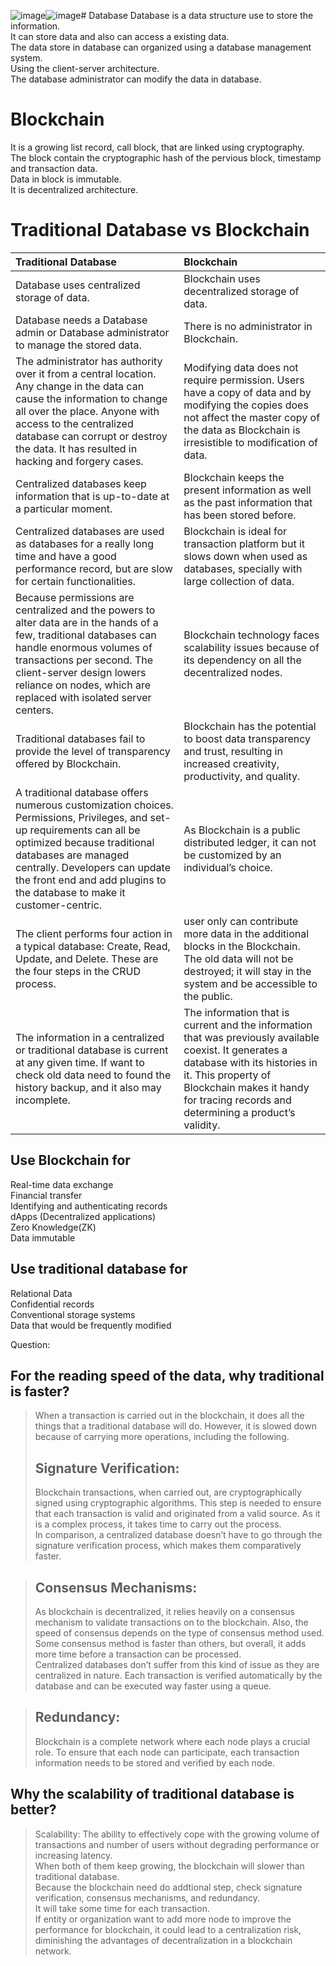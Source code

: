 ![image](https://github.com/JasonChen990513/Blockchain-Certified-Developer-Course-Tijarah/assets/149560212/21c51838-9230-4057-9c5a-eb50310b69a7)![image](https://github.com/JasonChen990513/Blockchain-Certified-Developer-Course-Tijarah/assets/149560212/a5bb0bfa-1c84-40fa-8e3f-6c85d2b3e304)# Database 
Database is a data structure use to store the information.  
It can store data and also can access a existing data.  
The data store in database can organized using a database management system.  
Using the client-server architecture.  
The database administrator can modify the data in database.  

# Blockchain
It is a growing list record, call block, that are linked using cryptography.  
The block contain the cryptographic hash of the pervious block, timestamp and transaction data.  
Data in block is immutable.  
It is decentralized architecture.  


# Traditional Database vs Blockchain
|Traditional Database|Blockchain|
|:-------|:---------|
|Database uses centralized storage of data.|Blockchain uses decentralized storage of data.|
|Database needs a Database admin or Database administrator to manage the stored data.|There is no administrator in Blockchain.|
|The administrator has authority over it from a central location. Any change in the data can cause the information to change all over the place. Anyone with access to the centralized database can corrupt or destroy the data. It has resulted in hacking and forgery cases.|Modifying data does not require permission.  Users have a copy of data and by modifying the copies does not affect the master copy of the data as Blockchain is irresistible to modification of data.|
|Centralized databases keep information that is up-to-date at a particular moment.|Blockchain keeps the present information as well as the past information that has been stored before.|
|Centralized databases are used as databases for a really long time and have a good performance record, but are slow for certain functionalities.|Blockchain is ideal for transaction platform but it slows down when used as databases, specially with large collection of data.|
|Because permissions are centralized and the powers to alter data are in the hands of a few, traditional databases can handle enormous volumes of transactions per second. The client-server design lowers reliance on nodes, which are replaced with isolated server centers.|Blockchain technology faces scalability issues because of its dependency on all the decentralized nodes.|
|Traditional databases fail to provide the level of transparency offered by Blockchain.|Blockchain has the potential to boost data transparency and trust, resulting in increased creativity, productivity, and quality.|
|A traditional database offers numerous customization choices. Permissions, Privileges, and set-up requirements can all be optimized because traditional databases are managed centrally. Developers can update the front end and add plugins to the database to make it customer-centric.|As Blockchain is a public distributed ledger, it can not be customized by an individual’s choice.|
|The client performs four action in a typical database: Create, Read, Update, and Delete. These are the four steps in the CRUD process.| user only can contribute more data in the additional blocks in the Blockchain. The old data will not be destroyed; it will stay in the system and be accessible to the public.	|
|The information in a centralized or traditional database is current at any given time. If want to check old data need to found the history backup, and it also may incomplete.|The information that is current and the information that was previously available coexist. It generates a database with its histories in it. This property of Blockchain makes it handy for tracing records and determining a product’s validity.|

## Use Blockchain for  
Real-time data exchange    
Financial transfer   
Identifying and authenticating records   
dApps (Decentralized applications)    
Zero Knowledge(ZK)  
Data immutable

## Use traditional database for
Relational Data  
Confidential records  
Conventional storage systems  
Data that would be frequently modified  


Question:       
## For the reading speed of the data, why traditional is faster?    
>When a transaction is carried out in the blockchain, it does all the things that a traditional database will do. However, it is slowed down because of carrying more operations, including the following.    
>## Signature Verification:  
>Blockchain transactions, when carried out, are cryptographically signed using cryptographic algorithms. This step is needed to ensure that each transaction is valid and originated from a valid source. As it is a complex process, it takes time to carry out the process.   
>In comparison, a centralized database doesn’t have to go through the signature verification process, which makes them comparatively faster.  

>## Consensus Mechanisms:  
>As blockchain is decentralized, it relies heavily on a consensus mechanism to validate transactions on to the blockchain. Also, the speed of consensus depends on the type of consensus method used. Some consensus method is faster than others, but overall, it adds more time before a transaction can be processed.   
>Centralized databases don’t suffer from this kind of issue as they are centralized in nature. Each transaction is verified automatically by the database and can be executed way faster using a queue.  

>## Redundancy:  
>Blockchain is a complete network where each node plays a crucial role. To ensure that each node can participate, each transaction information needs to be stored and verified by each node.  


## Why the scalability of traditional database is better?  
>Scalability: The ability to effectively cope with the growing volume of transactions and number of users without degrading performance or increasing latency.      
>When both of them keep growing, the blockchain will slower than traditional database.  
>Because the blockchain need do addtional step, check signature verification, consensus mechanisms, and redundancy.   
>It will take some time for each transaction.  
>If entity or organization want to add more node to improve the performance for blockchain, it could lead to a centralization risk, diminishing the advantages of decentralization in a blockchain network.  





